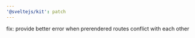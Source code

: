 ```yaml
---
'@sveltejs/kit': patch
---
```


fix: provide better error when prerendered routes conflict with each other
